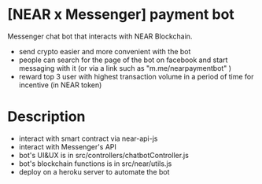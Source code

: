 # [NEAR x Messenger] payment bot
Messenger chat bot that interacts with NEAR Blockchain.
- send crypto easier and more convenient with the bot 
- people can search for the page of the bot on facebook and start messaging with it (or via a link such as "m.me/nearpaymentbot" )
- reward top 3 user with highest transaction volume in a period of time for incentive (in NEAR token)

Description
===============

- interact with smart contract via near-api-js
- interact with Messenger's API 
- bot's UI&UX is in src/controllers/chatbotController.js
- bot's blockchain functions is in src/near/utils.js
- deploy on a heroku server to automate the bot 